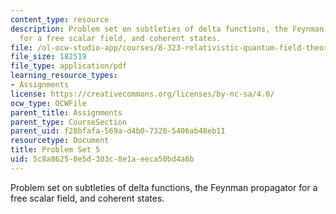 ```yaml
---
content_type: resource
description: Problem set on subtleties of delta functions, the Feynman propagator
  for a free scalar field, and coherent states.
file: /ol-ocw-studio-app/courses/8-323-relativistic-quantum-field-theory-i-spring-2008/5c8a86250e5d303c8e1aeeca50bd4a6b_ft1ps05_08_1.pdf
file_size: 182519
file_type: application/pdf
learning_resource_types:
- Assignments
license: https://creativecommons.org/licenses/by-nc-sa/4.0/
ocw_type: OCWFile
parent_title: Assignments
parent_type: CourseSection
parent_uid: f28bfafa-569a-d4b0-7320-5406ab48eb11
resourcetype: Document
title: Problem Set 5
uid: 5c8a8625-0e5d-303c-8e1a-eeca50bd4a6b
---
```

Problem set on subtleties of delta functions, the Feynman propagator for a free scalar field, and coherent states.